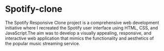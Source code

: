 # Spotify-clone
The Spotify Responsive Clone project is a comprehensive web development initiative where I recreated the Spotify user interface using HTML, CSS, and JavaScript.The aim was to develop a visually appealing, responsive, and interactive web application that mimics the functionality and aesthetics of the popular music streaming service.
